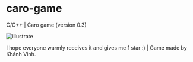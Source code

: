 # caro-game
C/C++ | Caro game (version 0.3)

![illustrate](https://github.com/user-attachments/assets/be836227-fa55-4fc2-8f4a-b616b79ae97b)

I hope everyone warmly receives it and gives me 1 star :) | Game made by Khánh Vinh.



